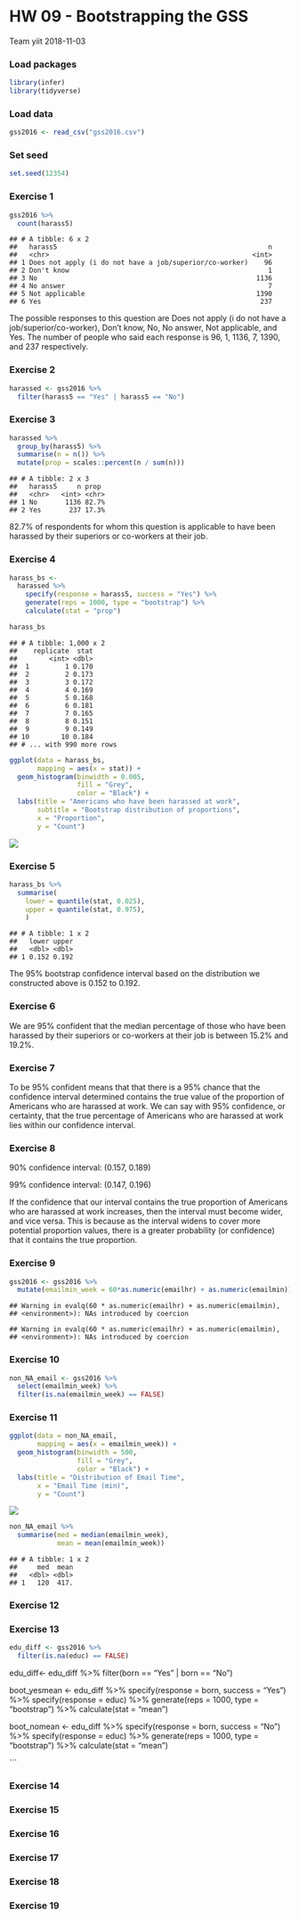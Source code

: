 HW 09 - Bootstrapping the GSS
================
Team yiit
2018-11-03

### Load packages

``` r
library(infer)
library(tidyverse)
```

### Load data

``` r
gss2016 <- read_csv("gss2016.csv")
```

### Set seed

``` r
set.seed(12354)
```

### Exercise 1

``` r
gss2016 %>%
  count(harass5)
```

    ## # A tibble: 6 x 2
    ##   harass5                                                     n
    ##   <chr>                                                   <int>
    ## 1 Does not apply (i do not have a job/superior/co-worker)    96
    ## 2 Don't know                                                  1
    ## 3 No                                                       1136
    ## 4 No answer                                                   7
    ## 5 Not applicable                                           1390
    ## 6 Yes                                                       237

The possible responses to this question are Does not apply (i do not
have a job/superior/co-worker), Don’t know, No, No answer, Not
applicable, and Yes. The number of people who said each response is 96,
1, 1136, 7, 1390, and 237 respectively.

### Exercise 2

``` r
harassed <- gss2016 %>%
  filter(harass5 == "Yes" | harass5 == "No")
```

### Exercise 3

``` r
harassed %>%
  group_by(harass5) %>%
  summarise(n = n()) %>%
  mutate(prop = scales::percent(n / sum(n)))
```

    ## # A tibble: 2 x 3
    ##   harass5     n prop 
    ##   <chr>   <int> <chr>
    ## 1 No       1136 82.7%
    ## 2 Yes       237 17.3%

82.7% of respondents for whom this question is applicable to have been
harassed by their superiors or co-workers at their job.

### Exercise 4

``` r
harass_bs <- 
  harassed %>%
    specify(response = harass5, success = "Yes") %>% 
    generate(reps = 1000, type = "bootstrap") %>% 
    calculate(stat = "prop")

harass_bs
```

    ## # A tibble: 1,000 x 2
    ##    replicate  stat
    ##        <int> <dbl>
    ##  1         1 0.170
    ##  2         2 0.173
    ##  3         3 0.172
    ##  4         4 0.169
    ##  5         5 0.168
    ##  6         6 0.181
    ##  7         7 0.165
    ##  8         8 0.151
    ##  9         9 0.149
    ## 10        10 0.184
    ## # ... with 990 more rows

``` r
ggplot(data = harass_bs, 
       mapping = aes(x = stat)) +
  geom_histogram(binwidth = 0.005, 
                 fill = "Grey", 
                 color = "Black") +
  labs(title = "Americans who have been harassed at work",
       subtitle = "Bootstrap distribution of proportions",
       x = "Proportion",
       y = "Count")
```

![](hw-09-bootstrap-gss_files/figure-gfm/visualize-bootstrap-1.png)<!-- -->

### Exercise 5

``` r
harass_bs %>%
  summarise(
    lower = quantile(stat, 0.025),
    upper = quantile(stat, 0.975),
    )
```

    ## # A tibble: 1 x 2
    ##   lower upper
    ##   <dbl> <dbl>
    ## 1 0.152 0.192

The 95% bootstrap confidence interval based on the distribution we
constructed above is 0.152 to 0.192.

### Exercise 6

We are 95% confident that the median percentage of those who have been
harassed by their superiors or co-workers at their job is between 15.2%
and 19.2%.

### Exercise 7

To be 95% confident means that that there is a 95% chance that the
confidence interval determined contains the true value of the proportion
of Americans who are harassed at work. We can say with 95% confidence,
or certainty, that the true percentage of Americans who are harassed at
work lies within our confidence interval.

### Exercise 8

90% confidence interval: (0.157, 0.189)

99% confidence interval: (0.147, 0.196)

If the confidence that our interval contains the true proportion of
Americans who are harassed at work increases, then the interval must
become wider, and vice versa. This is because as the interval widens to
cover more potential proportion values, there is a greater probability
(or confidence) that it contains the true proportion.

### Exercise 9

``` r
gss2016 <- gss2016 %>%
  mutate(emailmin_week = 60*as.numeric(emailhr) + as.numeric(emailmin)) 
```

    ## Warning in evalq(60 * as.numeric(emailhr) + as.numeric(emailmin),
    ## <environment>): NAs introduced by coercion
    
    ## Warning in evalq(60 * as.numeric(emailhr) + as.numeric(emailmin),
    ## <environment>): NAs introduced by coercion

### Exercise 10

``` r
non_NA_email <- gss2016 %>%
  select(emailmin_week) %>%
  filter(is.na(emailmin_week) == FALSE)
```

### Exercise 11

``` r
ggplot(data = non_NA_email, 
       mapping = aes(x = emailmin_week)) +
  geom_histogram(binwidth = 500, 
                 fill = "Grey", 
                 color = "Black") +
  labs(title = "Distribution of Email Time",
       x = "Email Time (min)",
       y = "Count")
```

![](hw-09-bootstrap-gss_files/figure-gfm/non-na-visualization-1.png)<!-- -->

``` r
non_NA_email %>%
  summarise(med = median(emailmin_week), 
            mean = mean(emailmin_week))
```

    ## # A tibble: 1 x 2
    ##     med  mean
    ##   <dbl> <dbl>
    ## 1   120  417.

### Exercise 12

### Exercise 13

``` r
edu_diff <- gss2016 %>%
  filter(is.na(educ) == FALSE)
```

edu\_diff\<- edu\_diff %\>% filter(born == “Yes” | born == “No”)

boot\_yesmean \<- edu\_diff %\>% specify(response = born, success =
“Yes”) %\>% specify(response = educ) %\>% generate(reps = 1000, type
= “bootstrap”) %\>% calculate(stat = “mean”)

boot\_nomean \<- edu\_diff %\>% specify(response = born, success = “No”)
%\>% specify(response = educ) %\>% generate(reps = 1000, type =
“bootstrap”) %\>% calculate(stat = “mean”)

\`\`\`

### Exercise 14

### Exercise 15

### Exercise 16

### Exercise 17

### Exercise 18

### Exercise 19
